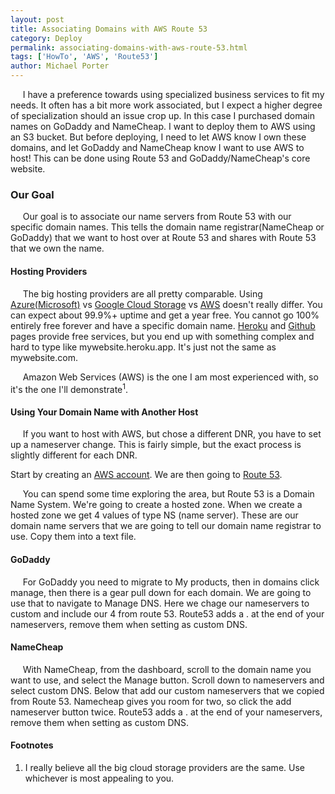 ```yaml
---
layout: post
title: Associating Domains with AWS Route 53
category: Deploy
permalink: associating-domains-with-aws-route-53.html
tags: ['HowTo', 'AWS', 'Route53']
author: Michael Porter
---
```



&nbsp;&nbsp;&nbsp;&nbsp;&nbsp;I have a preference towards using specialized business services to fit my needs. It often has a bit more work associated, but I expect a higher degree of specialization should an issue crop up. In this case I purchased domain names on GoDaddy and NameCheap. I want to deploy them to AWS using an S3 bucket. But before deploying, I need to let AWS know I own these domains, and let GoDaddy and NameCheap know I want to use AWS to host! This can be done using Route 53 and GoDaddy/NameCheap's core website.

<!-- more -->

### Our Goal

&nbsp;&nbsp;&nbsp;&nbsp;&nbsp;Our goal is to associate our name servers from Route 53 with our specific domain names. This tells the domain name registrar(NameCheap or GoDaddy) that we want to host over at Route 53 and shares with Route 53 that we own the name.

#### Hosting Providers

&nbsp;&nbsp;&nbsp;&nbsp;&nbsp;The big hosting providers are all pretty comparable. Using [Azure(Microsoft)](https://azure.microsoft.com/en-us/services/app-service/web/) vs [Google Cloud Storage](https://cloud.google.com/products/) vs [AWS](https://aws.amazon.com/) doesn't really differ. You can expect about 99.9%+ uptime and get a year free. You cannot go 100% entirely free forever and have a specific domain name. [Heroku](https://www.heroku.com/) and [Github](https://pages.github.com/) pages provide free services, but you end up with something complex and hard to type like mywebsite.heroku.app. It's just not the same as mywebsite.com.

&nbsp;&nbsp;&nbsp;&nbsp;&nbsp;Amazon Web Services (AWS) is the one I am most experienced with, so it's the one I'll demonstrate<sup>1</sup>.

#### Using Your Domain Name with Another Host

&nbsp;&nbsp;&nbsp;&nbsp;&nbsp;If you want to host with AWS, but chose a different DNR, you have to set up a nameserver change. This is fairly simple, but the exact process is slightly different for each DNR.

Start by creating an [AWS account](https://aws.amazon.com). We are then going to [Route 53](https://console.aws.amazon.com/route53).

&nbsp;&nbsp;&nbsp;&nbsp;&nbsp;You can spend some time exploring the area, but Route 53 is a Domain Name System. We're going to create a hosted zone. When we create a hosted zone we get 4 values of type NS (name server). These are our domain name servers that we are going to tell our domain name registrar to use. Copy them into a text file.

#### GoDaddy

&nbsp;&nbsp;&nbsp;&nbsp;&nbsp;For GoDaddy you need to migrate to My products, then in domains click manage, then there is a gear pull down for each domain. We are going to use that to navigate to Manage DNS. Here we chage our nameservers to custom and include our 4 from route 53. Route53 adds a . at the end of your nameservers, remove them when setting as custom DNS.

#### NameCheap

&nbsp;&nbsp;&nbsp;&nbsp;&nbsp;With NameCheap, from the dashboard, scroll to the domain name you want to use, and select the Manage button. Scroll down to nameservers and select custom DNS. Below that add our custom nameservers that we copied from Route 53. Namecheap gives you room for two, so click the add nameserver button twice. Route53 adds a . at the end of your nameservers, remove them when setting as custom DNS.

#### Footnotes

1. I really believe all the big cloud storage providers are the same. Use whichever is most appealing to you.
